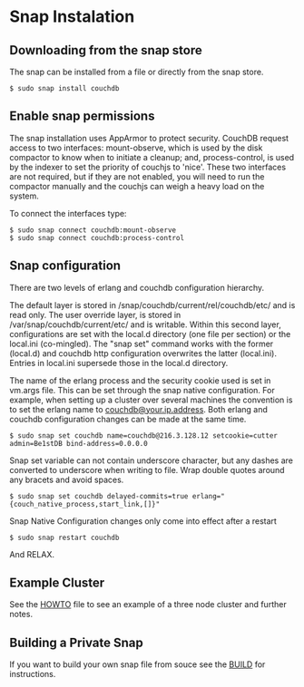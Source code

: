 # Snap Instalation

## Downloading from the snap store

The snap can be installed from a file or directly from the snap store.

    $ sudo snap install couchdb 
    
## Enable snap permissions

The snap installation uses AppArmor to protect security. CouchDB request access to two interfaces: mount-observe, which
is used by the disk compactor to know when to initiate a cleanup; and, process-control, is used by the indexer to set
the priority of couchjs to 'nice'. These two interfaces are not required, but if they are not enabled, you will need to run the compactor manually and the couchjs can weigh a heavy load on the system. 

To connect the interfaces type:

    $ sudo snap connect couchdb:mount-observe
    $ sudo snap connect couchdb:process-control

## Snap configuration

There are two levels of erlang and couchdb configuration hierarchy. 

The default layer is stored in /snap/couchdb/current/rel/couchdb/etc/ and is read only. 
The user override layer, is stored in /var/snap/couchdb/current/etc/ and is writable. 
Within this second layer, configurations are set with the local.d directory (one file 
per section) or the local.ini (co-mingled). The "snap set" command works with the 
former (local.d) and couchdb http configuration overwrites the latter (local.ini). 
Entries in local.ini supersede those in the local.d directory.

The name of the erlang process and the security cookie used is set in vm.args file.
This can be set through the snap native configuration. For example, when setting up 
a cluster over several machines the convention is to set the erlang 
name to couchdb@your.ip.address. Both erlang and couchdb configuration changes can be 
made at the same time.

    $ sudo snap set couchdb name=couchdb@216.3.128.12 setcookie=cutter admin=Be1stDB bind-address=0.0.0.0

Snap set variable can not contain underscore character, but any dashes are converted to underscore when
writing to file. Wrap double quotes around any bracets and avoid spaces.

    $ sudo snap set couchdb delayed-commits=true erlang="{couch_native_process,start_link,[]}"

Snap Native Configuration changes only come into effect after a restart
    
    $ sudo snap restart couchdb

And RELAX.

## Example Cluster

See the [HOWTO][1] file to see an example of a three node cluster and further notes. 

## Building a Private Snap

If you want to build your own snap file from souce see the [BUILD][2] for instructions.

[1]: HOWTO.md
[2]: BUILD.md

